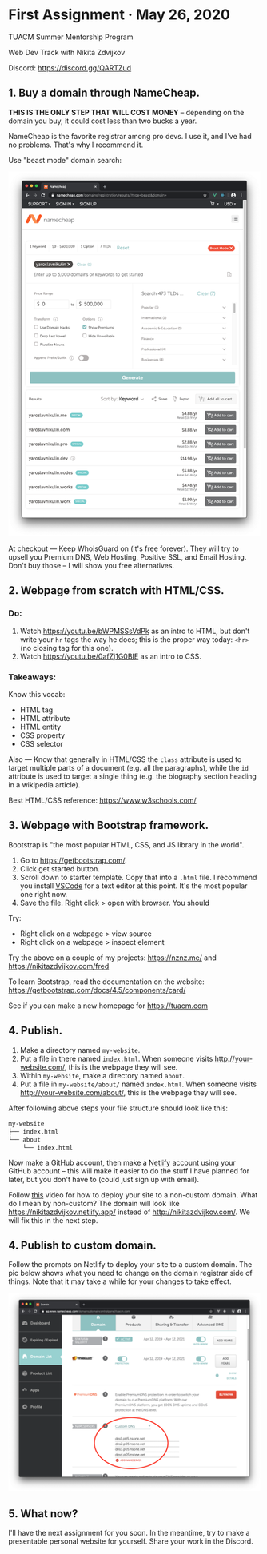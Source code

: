 # First Assignment &middot; May 26, 2020

TUACM Summer Mentorship Program

Web Dev Track with Nikita Zdvijkov

Discord: https://discord.gg/QARTZud

## 1. Buy a domain through NameCheap.

**THIS IS THE ONLY STEP THAT WILL COST MONEY** &ndash; depending on the domain you buy, it could cost less than two bucks a year.

NameCheap is the favorite registrar among pro devs. I use it, and I've had no problems. That's why I recommend it.

Use "beast mode" domain search:

![NameCheap "Beast Mode" domain search](namecheap-beast-mode-demo-personal-website.png)

At checkout &mdash; Keep WhoisGuard on (it's free forever). They will try to upsell you Premium DNS, Web Hosting, Positive SSL, and Email Hosting. Don't buy those &ndash; I will show you free alternatives.

## 2. Webpage from scratch with HTML/CSS.

### Do:

1. Watch https://youtu.be/bWPMSSsVdPk as an intro to HTML, but don't write your `hr` tags the way he does; this is the proper way today: `<hr>` (no closing tag for this one).
2. Watch https://youtu.be/0afZj1G0BIE as an intro to CSS.

### Takeaways:

Know this vocab: 
- HTML tag
- HTML attribute 
- HTML entity
- CSS property
- CSS selector

Also &mdash; Know that generally in HTML/CSS the `class` attribute is used to target multiple parts of a document (e.g. all the paragraphs), while the `id` attribute is used to target a single thing (e.g. the biography section heading in a wikipedia article).

Best HTML/CSS reference: https://www.w3schools.com/

## 3. Webpage with Bootstrap framework.

Bootstrap is "the most popular HTML, CSS, and JS library in the world".

1. Go to https://getbootstrap.com/.
2. Click get started button. 
3. Scroll down to starter template. Copy that into a `.html` file. I recommend you install [VSCode](https://code.visualstudio.com/) for a text editor at this point. It's the most popular one right now.
4. Save the file. Right click > open with browser. You should 

Try:
- Right click on a webpage > view source
- Right click on a webpage > inspect element

Try the above on a couple of my projects: https://nznz.me/ and https://nikitazdvijkov.com/fred

To learn Bootstrap, read the documentation on the website: https://getbootstrap.com/docs/4.5/components/card/

See if you can make a new homepage for https://tuacm.com

## 4. Publish.

1. Make a directory named `my-website`.
2. Put a file in there named `index.html`. When someone visits http://your-website.com/, this is the webpage they will see.
3. Within `my-website`, make a directory named `about`. 
4. Put a file in `my-website/about/` named `index.html`. When someone visits http://your-website.com/about/, this is the webpage they will see.

After following above steps your file structure should look like this:

```tree
my-website
├── index.html
└── about
    └── index.html
```

Now make a GitHub account, then make a [Netlify](https://www.netlify.com/) account using your GitHub account &ndash; this will make it easier to do the stuff I have planned for later, but you don't have to (could just sign up with email).

Follow [this](https://youtu.be/P-M7P_pzMLY) video for how to deploy your site to a non-custom domain. What do I mean by non-custom? The domain will look like https://nikitazdvijkov.netlify.app/ instead of http://nikitazdvijkov.com/. We will fix this in the next step.

## 4. Publish to custom domain.

Follow the prompts on Netlify to deploy your site to a custom domain. The pic below shows what you need to change on the domain registrar side of things. Note that it may take a while for your changes to take effect.

![NameCheap custom nameservers](namecheap-custom-nameservers.png)

## 5. What now?

I'll have the next assignment for you soon. In the meantime, try to make a presentable personal website for yourself. Share your work in the Discord.

<!--

## Overview

1. Buy a domain through NameCheap.
2. Build a website using the Bootstrap framework.
3. Google Analytics & Search Console.
4. GitHub & Netlify for auto-deployment every time you push to the repo.
5. Cloudflare DNS.
6. URL shortener.
7. Email.

## 0. Intro



## 4. GitHub & Netlify for auto-deployment every time you push to the repo.

## 5. Cloudflare DNS.

## 6. URL shortener.

Demo: http://go.nznz.me/corona

## 7. Email.

## Conclusion

As you finish parts of the assignment, 

-->
